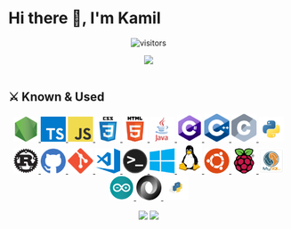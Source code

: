 # Hi there 👋, I'm Kamil

<p align="center">
  <img src="https://komarev.com/ghpvc/?username=Agil-Dev" alt="visitors" />
</p>
<p align="center">
    <img src="https://github-profile-trophy.vercel.app/?username=Agil-Dev&theme=onedark">
</p>

<pre>
</pre>

## ⚔️ Known & Used
<p align="center">
  <a href="" title="Node">
    <img width="45" src="https://raw.githubusercontent.com/github/explore/master/topics/nodejs/nodejs.png" alt="node">
  </a>
  <a href="" title="TypeScript">
    <img width="45" src="https://raw.githubusercontent.com/github/explore/master/topics/typescript/typescript.png" alt="typescript">
  </a>
  <a href="https://developer.mozilla.org/en-US/docs/Web/JavaScript" title="Javascript">
    <img width="45" src="https://raw.githubusercontent.com/github/explore/master/topics/javascript/javascript.png" alt="JavaScript">
  </a>
  <a href="https://developer.mozilla.org/en-US/docs/Web/CSS" title="CSS">
    <img width="45" src="https://raw.githubusercontent.com/github/explore/master/topics/css/css.png" alt="CSS">
  </a>
  <a href="https://developer.mozilla.org/en-US/docs/Web/HTML" title="HTML">
    <img width="45" src="https://raw.githubusercontent.com/github/explore/master/topics/html/html.png" alt="HTML">
  </a>
  <a href="" title="Java">
    <img width="45" src="./assets/java.png" alt="Java">
  </a>
  <a href="https://docs.microsoft.com/en-us/dotnet/csharp/" title="C#">
    <img width="45" src="./assets/csharp.png" alt="C#">
  </a>
  <a href="https://isocpp.org/" title="C++">
    <img width="45" src="./assets/cpp.png" alt="C++">
  </a>
  <a href="https://www.cprogramming.com/" title="C">
    <img width="45" src="./assets/c.png" alt="C">
  </a>
  <a href="https://www.python.org/" title="Python">
    <img width="45" src="https://raw.githubusercontent.com/github/explore/master/topics/python/python.png" alt="Python">
  </a>
  <a href="https://www.rust-lang.org/" title="Rust">
    <img width="45" src="https://raw.githubusercontent.com/github/explore/master/topics/rust/rust.png" alt="Rust">
  </a>
  <a href="https://github.com/" title="GitHub">
    <img width="45" src="./assets/github.png" alt="GitHub">
  </a>
  <a href="https://git-scm.com/" title="Git">
    <img width="45" src="./assets/git.png" alt="Git">
  </a>
  <a href="https://code.visualstudio.com/" title="VisualStudio-Code">
    <img width="45" src="https://raw.githubusercontent.com/github/explore/master/topics/visual-studio-code/visual-studio-code.png" alt="VisualStudio-Code">
  </a>
  <a href="#" title="Terminal">
    <img width="45" src="https://raw.githubusercontent.com/github/explore/master/topics/terminal/terminal.png" alt="Terminal">
  </a>
  <a href="https://www.microsoft.com/en-US/windows" title="Windows">
    <img width="45" src="./assets/windows.png" alt="Windows">
  </a>
  <a href="https://www.linux.org/" title="Linux">
    <img width="45" src="./assets/tux.svg" alt="Linux">
  </a>
  <a href="https://ubuntu.com/" title="Ubuntu">
    <img width="45" src="https://raw.githubusercontent.com/github/explore/master/topics/ubuntu/ubuntu.png" alt="Ubuntu">
  </a>
  <a href="https://www.raspberrypi.org/" title="Raspberry-Pi">
    <img width="45" src="https://raw.githubusercontent.com/github/explore/master/topics/raspberry-pi/raspberry-pi.png" alt="Raspberry-Pi">
  </a>
  <a href="https://www.mysql.com/" title="MySQL">
    <img width="45" src="./assets/mysql.png" alt="MySQL">
  </a>
  <a href="https://www.arduino.cc/" title="Arduino">
    <img width="45" src="https://raw.githubusercontent.com/github/explore/master/topics/arduino/arduino.png" alt="Arduin">
  </a>
  <a href="https://www.json.org/" title="JSON">
    <img width="45" src="https://raw.githubusercontent.com/github/explore/master/topics/json/json.png" alt="JSON">
  </a>
  <a href="https://pypi.org/project/pip/" title="Pip">
    <img width="45" src="https://raw.githubusercontent.com/github/explore/master/topics/pip/pip.png" alt="Pip">
  </a>
  <!--a href="" title="">
    <img width="45" src="https://raw.githubusercontent.com/github/explore/master/topics//.png" alt="">
  </a-->
</p>
<p align="center">
  <img align="center" src="https://github-readme-stats.vercel.app/api?username=Agil-Dev&count_private=true&show_icons=true&theme=tokyonight" />
  <img align="center" src="https://github-readme-stats.vercel.app/api/top-langs/?username=Agil-Dev&layout=compact&theme=tokyonight" />
</p>
<!--p align="center">
  <img align="center" src="https://github-readme-stats.vercel.app/api/wakatime?username=Agil-Dev&theme=tokyonight" />
</p-->
